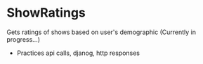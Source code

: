 # ShowRatings
Gets ratings of shows based on user's demographic (Currently in progress...)

- Practices api calls, djanog, http responses

